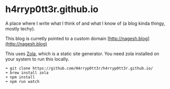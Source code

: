 # h4rryp0tt3r.github.io
A place where I write what I think of and what I know of (a blog kinda thingy, mostly techy).

This blog is curretly pointed to a custom domain [http://nagesh.blog](http://nagesh.blog)

This uses [Zola](https://www.getzola.org/documentation/getting-started/overview/), which is a static site generator. You need zola installed on your system to run this locally.

    ➜ git clone https://github.com/H4rryp0tt3r/h4rryp0tt3r.github.io/
    ➜ brew install zola
    ➜ npm install
    ➜ npm run watch
